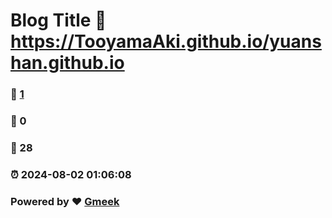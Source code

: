 # Blog Title :link: https://TooyamaAki.github.io/yuanshan.github.io 
### :page_facing_up: [1](https://TooyamaAki.github.io/yuanshan.github.io/tag.html) 
### :speech_balloon: 0 
### :hibiscus: 28 
### :alarm_clock: 2024-08-02 01:06:08 
### Powered by :heart: [Gmeek](https://github.com/Meekdai/Gmeek)
